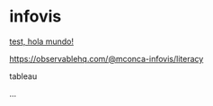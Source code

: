 # infovis

[test, hola mundo!](https://Belencel.github.io/infovis/test.html)

https://observablehq.com/@mconca-infovis/literacy

tableau

...
